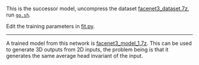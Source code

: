 This is the successor model, uncompress the dataset [facenet3_dataset.7z](facenet3_dataset.7z), run [`go.sh`](go.sh).

Edit the training parameters in [fit.py](https://github.com/mrbid/FaceTo3D/blob/main/facenet3/fit.py#L16).

---

A trained model from this network is [facenet3_model_1.7z](https://github.com/mrbid/FaceTo3D/raw/main/facenet3/facenet3_model_1.7z). This can be used to generate 3D outputs from 2D inputs, the problem being is that it generates the same average head invariant of the input.
